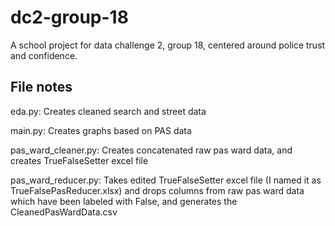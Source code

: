 # dc2-group-18
A school project for data challenge 2, group 18, centered around police trust and confidence.


## File notes
eda.py: Creates cleaned search and street data

main.py: Creates graphs based on PAS data

pas_ward_cleaner.py: Creates concatenated raw pas ward data, and creates TrueFalseSetter excel file

pas_ward_reducer.py: Takes edited TrueFalseSetter excel file (I named it as TrueFalsePasReducer.xlsx) and drops columns 
from raw pas ward data which have been labeled with False, and generates the CleanedPasWardData.csv


